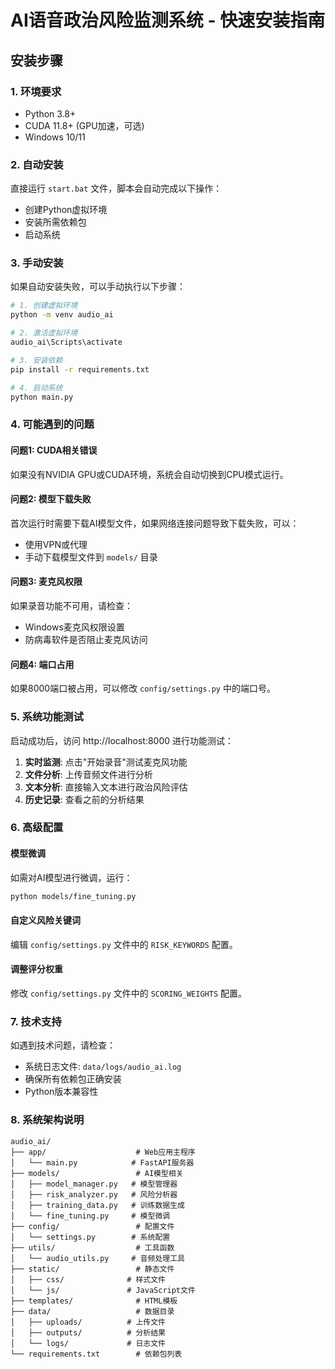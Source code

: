 # AI语音政治风险监测系统 - 快速安装指南

## 安装步骤

### 1. 环境要求
- Python 3.8+
- CUDA 11.8+ (GPU加速，可选)
- Windows 10/11

### 2. 自动安装
直接运行 `start.bat` 文件，脚本会自动完成以下操作：
- 创建Python虚拟环境
- 安装所需依赖包
- 启动系统

### 3. 手动安装
如果自动安装失败，可以手动执行以下步骤：

```bash
# 1. 创建虚拟环境
python -m venv audio_ai

# 2. 激活虚拟环境
audio_ai\Scripts\activate

# 3. 安装依赖
pip install -r requirements.txt

# 4. 启动系统
python main.py
```

### 4. 可能遇到的问题

#### 问题1: CUDA相关错误
如果没有NVIDIA GPU或CUDA环境，系统会自动切换到CPU模式运行。

#### 问题2: 模型下载失败
首次运行时需要下载AI模型文件，如果网络连接问题导致下载失败，可以：
- 使用VPN或代理
- 手动下载模型文件到 `models/` 目录

#### 问题3: 麦克风权限
如果录音功能不可用，请检查：
- Windows麦克风权限设置
- 防病毒软件是否阻止麦克风访问

#### 问题4: 端口占用
如果8000端口被占用，可以修改 `config/settings.py` 中的端口号。

### 5. 系统功能测试

启动成功后，访问 http://localhost:8000 进行功能测试：

1. **实时监测**: 点击"开始录音"测试麦克风功能
2. **文件分析**: 上传音频文件进行分析
3. **文本分析**: 直接输入文本进行政治风险评估
4. **历史记录**: 查看之前的分析结果

### 6. 高级配置

#### 模型微调
如需对AI模型进行微调，运行：
```bash
python models/fine_tuning.py
```

#### 自定义风险关键词
编辑 `config/settings.py` 文件中的 `RISK_KEYWORDS` 配置。

#### 调整评分权重
修改 `config/settings.py` 文件中的 `SCORING_WEIGHTS` 配置。

### 7. 技术支持

如遇到技术问题，请检查：
- 系统日志文件: `data/logs/audio_ai.log`
- 确保所有依赖包正确安装
- Python版本兼容性

### 8. 系统架构说明

```
audio_ai/
├── app/                    # Web应用主程序
│   └── main.py            # FastAPI服务器
├── models/                 # AI模型相关
│   ├── model_manager.py   # 模型管理器
│   ├── risk_analyzer.py   # 风险分析器
│   ├── training_data.py   # 训练数据生成
│   └── fine_tuning.py     # 模型微调
├── config/                 # 配置文件
│   └── settings.py        # 系统配置
├── utils/                  # 工具函数
│   └── audio_utils.py     # 音频处理工具
├── static/                 # 静态文件
│   ├── css/              # 样式文件
│   └── js/               # JavaScript文件
├── templates/              # HTML模板
├── data/                   # 数据目录
│   ├── uploads/          # 上传文件
│   ├── outputs/          # 分析结果
│   └── logs/             # 日志文件
└── requirements.txt        # 依赖包列表
```
